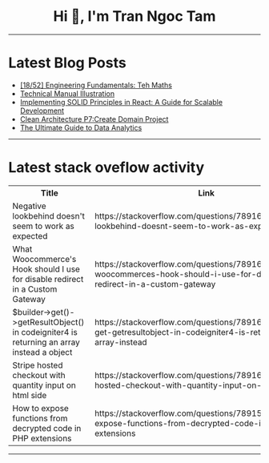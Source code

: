 <h1 align="center">Hi 👋, I'm Tran Ngoc Tam</h1>

---

# Latest Blog Posts 
<!-- BLOG-POST-LIST:START -->
- [[18/52] Engineering Fundamentals: Teh Maths](https://dev.to/tythos/1852-engineering-fundamentals-teh-maths-2obn)
- [Technical Manual Illustration](https://dev.to/davidbosah/technical-manual-illustration-1jae)
- [Implementing SOLID Principles in React: A Guide for Scalable Development](https://dev.to/mdawooddev/implementing-solid-principles-in-react-a-guide-for-scalable-development-57h8)
- [Clean Architecture P7:Create Domain Project](https://dev.to/moh_moh701/clean-architecture-p7create-domain-project-eca)
- [The Ultimate Guide to Data Analytics](https://dev.to/mutanuvivian/the-ultimate-guide-to-data-analytics-47jg)
<!-- BLOG-POST-LIST:END -->

---

# Latest stack oveflow activity
<table>
  <tr><th>Title</th><th>Link</th></tr>
  <!-- STACKOVERFLOW:START --><tr><td>Negative lookbehind doesn&#39;t seem to work as expected</td><td>https://stackoverflow.com/questions/78916396/negative-lookbehind-doesnt-seem-to-work-as-expected</td></tr><tr><td>What Woocommerce&#39;s Hook should I use for disable redirect in a Custom Gateway</td><td>https://stackoverflow.com/questions/78916324/what-woocommerces-hook-should-i-use-for-disable-redirect-in-a-custom-gateway</td></tr><tr><td>$builder-&gt;get&lpar;&rpar;-&gt;getResultObject&lpar;&rpar; in codeigniter4 is returning an array instead a object</td><td>https://stackoverflow.com/questions/78916188/builder-get-getresultobject-in-codeigniter4-is-returning-an-array-instead</td></tr><tr><td>Stripe hosted checkout with quantity input on html side</td><td>https://stackoverflow.com/questions/78916065/stripe-hosted-checkout-with-quantity-input-on-html-side</td></tr><tr><td>How to expose functions from decrypted code in PHP extensions</td><td>https://stackoverflow.com/questions/78915968/how-to-expose-functions-from-decrypted-code-in-php-extensions</td></tr><!-- STACKOVERFLOW:END -->
</table>

---


